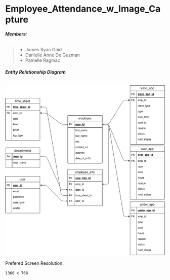 # Employee_Attendance_w_Image_Capture

###### **Members**:
> - James Ryan Gaid
> - Danielle Anne De Guzman
> - Pamelle Ragmac

###### **Entity Relationship Diagram**
![alt text](erd.png)

Prefered Screen Resolution:
```
1366 x 768
```